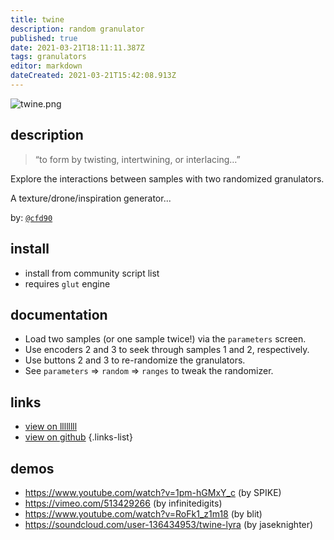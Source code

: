```yaml
---
title: twine
description: random granulator
published: true
date: 2021-03-21T18:11:11.387Z
tags: granulators
editor: markdown
dateCreated: 2021-03-21T15:42:08.913Z
---
```


![twine.png](/community/cfd90/twine.png)

## description

> “to form by twisting, intertwining, or interlacing…”

Explore the interactions between samples with two randomized granulators.

A texture/drone/inspiration generator...

by: [`@cfd90`](/authors/cfd90)

## install

- install from community script list
- requires `glut` engine

## documentation

- Load two samples (or one sample twice!) via the `parameters` screen.
- Use encoders 2 and 3 to seek through samples 1 and 2, respectively.
- Use buttons 2 and 3 to re-randomize the granulators.
- See `parameters` => `random` => `ranges` to tweak the randomizer.

## links

- [view on llllllll](https://llllllll.co/t/twine-random-granulator/41703)
- [view on github](https://github.com/cfdrake/twine)
{.links-list}

## demos

- https://www.youtube.com/watch?v=1pm-hGMxY_c (by SPIKE)
- https://vimeo.com/513429266 (by infinitedigits)
- https://www.youtube.com/watch?v=RoFk1_z1m18 (by blit)
- https://soundcloud.com/user-136434953/twine-lyra (by jaseknighter)